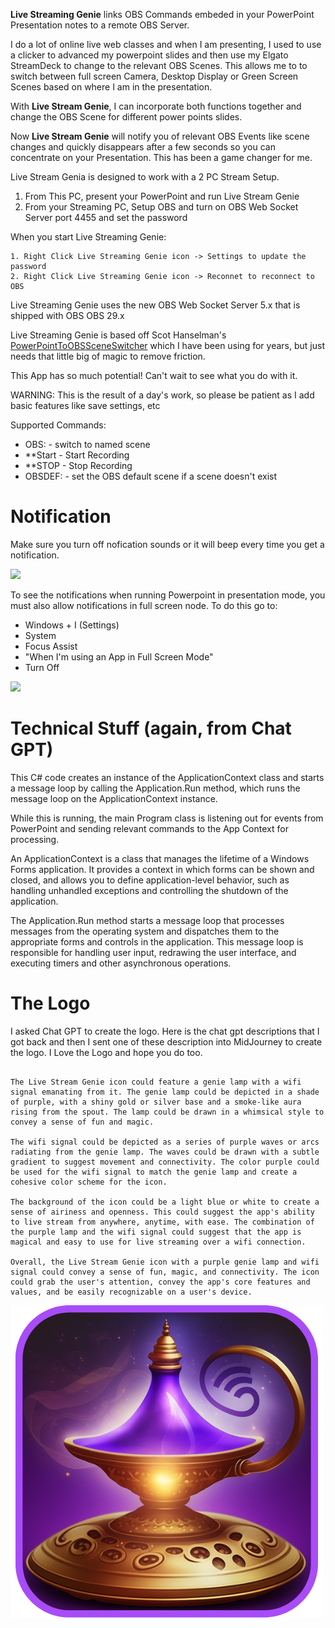 

**Live Streaming Genie** links OBS Commands embeded in your PowerPoint Presentation notes to a remote OBS Server.

I do a lot of online live web classes and when I am presenting, I used to use a clicker to advanced my powerpoint slides and then use my Elgato StreamDeck to change to the relevant OBS Scenes. This allows me to to switch between full screen Camera, Desktop Display or Green Screen Scenes based on where I am in the presentation.

With **Live Stream Genie**, I can incorporate both functions together and change the OBS Scene for different power points slides.

Now **Live Stream Genie** will notify you of relevant OBS Events like scene changes and quickly disappears after a few seconds so you can concentrate on your Presentation.  This has been a game changer for me.

Live Stream Genia is designed to work with a 2 PC Stream Setup.

1. From This PC, present your PowerPoint and run Live Stream Genie
2. From your Streaming PC, Setup OBS and turn on OBS Web Socket Server port 4455 and set the password

When you start Live Streaming Genie:

	1. Right Click Live Streaming Genie icon -> Settings to update the password
	2. Right Click Live Streaming Genie icon -> Reconnet to reconnect to OBS

Live Streaming Genie uses the new OBS Web Socket Server 5.x that is shipped with OBS OBS 29.x

Live Streaming Genie is based off Scot Hanselman's [PowerPointToOBSSceneSwitcher](https://github.com/shanselman/PowerPointToOBSSceneSwitcher) which I have been using for years, but just needs that little big of magic to remove friction.

This App has so much potential! Can't wait to see what you do with it.

WARNING: This is the result of a day's work, so please be patient as I add basic features like save settings, etc

Supported Commands:

* OBS: - switch to named scene
* **Start - Start Recording
* **STOP - Stop Recording
* OBSDEF: - set the OBS default scene if a scene doesn't exist

# Notification
 
Make sure you turn off nofication sounds or it will beep every time you get a notification.

![](./turn-off-sounds.png)

To see the notifications when running Powerpoint in presentation mode, you must also allow notifications in full screen node. To do this go to:

* Windows + I  (Settings)
* System
* Focus Assist
* "When I'm using an App in Full Screen Mode"
* Turn Off

![](./focus-assist.png)


# Technical Stuff (again, from Chat GPT)

This C# code creates an instance of the ApplicationContext class and starts a message loop by calling the Application.Run method, which runs the message loop on the ApplicationContext instance.

While this is running, the main Program class is listening out for events from PowerPoint and sending relevant commands to the App Context for processing.

An ApplicationContext is a class that manages the lifetime of a Windows Forms application. It provides a context in which forms can be shown and closed, and allows you to define application-level behavior, such as handling unhandled exceptions and controlling the shutdown of the application.

The Application.Run method starts a message loop that processes messages from the operating system and dispatches them to the appropriate forms and controls in the application. This message loop is responsible for handling user input, redrawing the user interface, and executing timers and other asynchronous operations.


# The Logo

I asked Chat GPT to create the logo. Here is the chat gpt descriptions that I got back and then I sent one of these description into MidJourney to create the logo. I Love the Logo and hope you do too.

```Sure, here's a detailed description of an icon that incorporates the genie lamp and a wifi signal in purple for Live Stream Genie:

The Live Stream Genie icon could feature a genie lamp with a wifi signal emanating from it. The genie lamp could be depicted in a shade of purple, with a shiny gold or silver base and a smoke-like aura rising from the spout. The lamp could be drawn in a whimsical style to convey a sense of fun and magic.

The wifi signal could be depicted as a series of purple waves or arcs radiating from the genie lamp. The waves could be drawn with a subtle gradient to suggest movement and connectivity. The color purple could be used for the wifi signal to match the genie lamp and create a cohesive color scheme for the icon.

The background of the icon could be a light blue or white to create a sense of airiness and openness. This could suggest the app's ability to live stream from anywhere, anytime, with ease. The combination of the purple lamp and the wifi signal could suggest that the app is magical and easy to use for live streaming over a wifi connection.

Overall, the Live Stream Genie icon with a purple genie lamp and wifi signal could convey a sense of fun, magic, and connectivity. The icon could grab the user's attention, convey the app's core features and values, and be easily recognizable on a user's device.
```

![Live Streaming Genie Logo](./LiveStreamGenie/Media/Live%20Stream%20Genie.png)